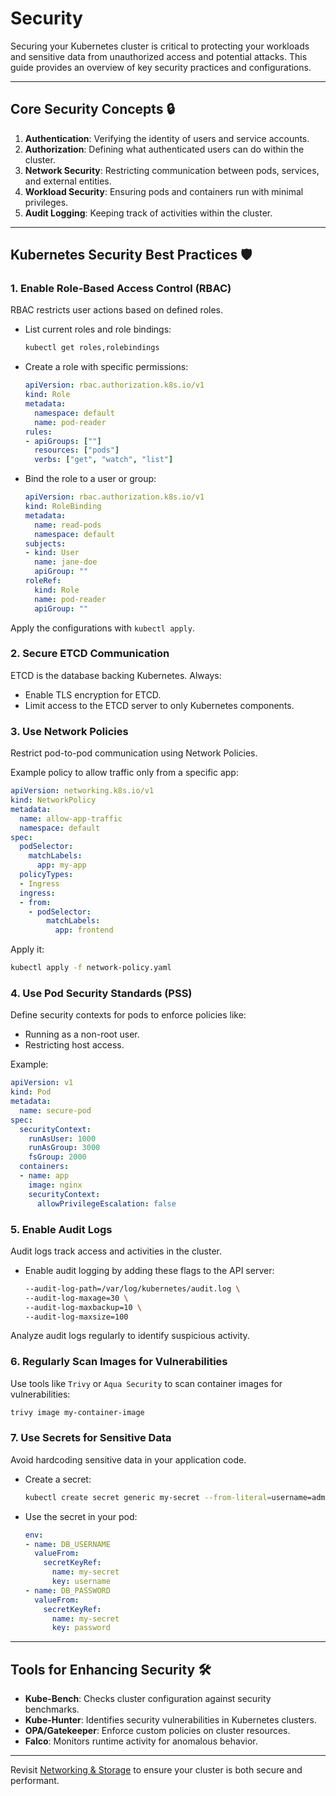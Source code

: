 # Security

Securing your Kubernetes cluster is critical to protecting your workloads and sensitive data from unauthorized access and potential attacks. This guide provides an overview of key security practices and configurations.

---

## Core Security Concepts 🔒

1. **Authentication**: Verifying the identity of users and service accounts.
2. **Authorization**: Defining what authenticated users can do within the cluster.
3. **Network Security**: Restricting communication between pods, services, and external entities.
4. **Workload Security**: Ensuring pods and containers run with minimal privileges.
5. **Audit Logging**: Keeping track of activities within the cluster.

---

## Kubernetes Security Best Practices 🛡️

### 1. Enable Role-Based Access Control (RBAC)
RBAC restricts user actions based on defined roles.

- List current roles and role bindings:

  ```bash
  kubectl get roles,rolebindings
  ```

- Create a role with specific permissions:

  ```yaml
  apiVersion: rbac.authorization.k8s.io/v1
  kind: Role
  metadata:
    namespace: default
    name: pod-reader
  rules:
  - apiGroups: [""]
    resources: ["pods"]
    verbs: ["get", "watch", "list"]
  ```

- Bind the role to a user or group:

  ```yaml
  apiVersion: rbac.authorization.k8s.io/v1
  kind: RoleBinding
  metadata:
    name: read-pods
    namespace: default
  subjects:
  - kind: User
    name: jane-doe
    apiGroup: ""
  roleRef:
    kind: Role
    name: pod-reader
    apiGroup: ""
  ```

Apply the configurations with `kubectl apply`.

### 2. Secure ETCD Communication
ETCD is the database backing Kubernetes. Always:

- Enable TLS encryption for ETCD.
- Limit access to the ETCD server to only Kubernetes components.

### 3. Use Network Policies
Restrict pod-to-pod communication using Network Policies.

Example policy to allow traffic only from a specific app:

```yaml
apiVersion: networking.k8s.io/v1
kind: NetworkPolicy
metadata:
  name: allow-app-traffic
  namespace: default
spec:
  podSelector:
    matchLabels:
      app: my-app
  policyTypes:
  - Ingress
  ingress:
  - from:
    - podSelector:
        matchLabels:
          app: frontend
```

Apply it:

```bash
kubectl apply -f network-policy.yaml
```

### 4. Use Pod Security Standards (PSS)
Define security contexts for pods to enforce policies like:

- Running as a non-root user.
- Restricting host access.

Example:

```yaml
apiVersion: v1
kind: Pod
metadata:
  name: secure-pod
spec:
  securityContext:
    runAsUser: 1000
    runAsGroup: 3000
    fsGroup: 2000
  containers:
  - name: app
    image: nginx
    securityContext:
      allowPrivilegeEscalation: false
```

### 5. Enable Audit Logs
Audit logs track access and activities in the cluster.

- Enable audit logging by adding these flags to the API server:

  ```bash
  --audit-log-path=/var/log/kubernetes/audit.log \
  --audit-log-maxage=30 \
  --audit-log-maxbackup=10 \
  --audit-log-maxsize=100
  ```

Analyze audit logs regularly to identify suspicious activity.

### 6. Regularly Scan Images for Vulnerabilities
Use tools like `Trivy` or `Aqua Security` to scan container images for vulnerabilities:

```bash
trivy image my-container-image
```

### 7. Use Secrets for Sensitive Data
Avoid hardcoding sensitive data in your application code.

- Create a secret:

  ```bash
  kubectl create secret generic my-secret --from-literal=username=admin --from-literal=password=secret
  ```

- Use the secret in your pod:

  ```yaml
  env:
  - name: DB_USERNAME
    valueFrom:
      secretKeyRef:
        name: my-secret
        key: username
  - name: DB_PASSWORD
    valueFrom:
      secretKeyRef:
        name: my-secret
        key: password
  ```

---

## Tools for Enhancing Security 🛠️

- **Kube-Bench**: Checks cluster configuration against security benchmarks.
- **Kube-Hunter**: Identifies security vulnerabilities in Kubernetes clusters.
- **OPA/Gatekeeper**: Enforce custom policies on cluster resources.
- **Falco**: Monitors runtime activity for anomalous behavior.

---

Revisit [Networking & Storage](networking-storage.md) to ensure your cluster is both secure and performant.
